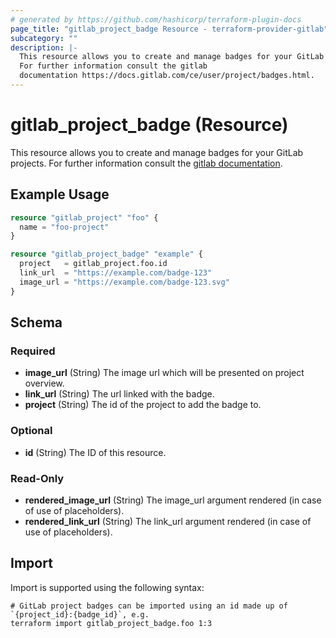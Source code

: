 ```yaml
---
# generated by https://github.com/hashicorp/terraform-plugin-docs
page_title: "gitlab_project_badge Resource - terraform-provider-gitlab"
subcategory: ""
description: |-
  This resource allows you to create and manage badges for your GitLab projects.
  For further information consult the gitlab
  documentation https://docs.gitlab.com/ce/user/project/badges.html.
---
```


# gitlab_project_badge (Resource)

This resource allows you to create and manage badges for your GitLab projects.
For further information consult the [gitlab
documentation](https://docs.gitlab.com/ce/user/project/badges.html).

## Example Usage

```terraform
resource "gitlab_project" "foo" {
  name = "foo-project"
}

resource "gitlab_project_badge" "example" {
  project   = gitlab_project.foo.id
  link_url  = "https://example.com/badge-123"
  image_url = "https://example.com/badge-123.svg"
}
```

<!-- schema generated by tfplugindocs -->
## Schema

### Required

- **image_url** (String) The image url which will be presented on project overview.
- **link_url** (String) The url linked with the badge.
- **project** (String) The id of the project to add the badge to.

### Optional

- **id** (String) The ID of this resource.

### Read-Only

- **rendered_image_url** (String) The image_url argument rendered (in case of use of placeholders).
- **rendered_link_url** (String) The link_url argument rendered (in case of use of placeholders).

## Import

Import is supported using the following syntax:

```shell
# GitLab project badges can be imported using an id made up of `{project_id}:{badge_id}`, e.g.
terraform import gitlab_project_badge.foo 1:3
```
